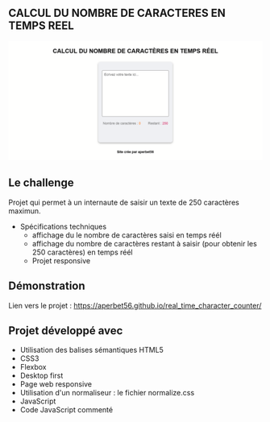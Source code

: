 ## CALCUL DU NOMBRE DE CARACTERES EN TEMPS REEL

![Design preview for the project](./img/preview.png)

## Le challenge

Projet qui permet à un internaute de saisir un texte de 250 caractères maximun.

- Spécifications techniques
  - affichage du le nombre de caractères saisi en temps réél
  - affichage du nombre de caractères restant à saisir (pour obtenir les 250 caractères) en temps réél
  - Projet responsive

## Démonstration

Lien vers le projet : https://aperbet56.github.io/real_time_character_counter/

## Projet développé avec

- Utilisation des balises sémantiques HTML5
- CSS3
- Flexbox
- Desktop first
- Page web responsive
- Utilisation d'un normaliseur : le fichier normalize.css
- JavaScript
- Code JavaScript commenté
